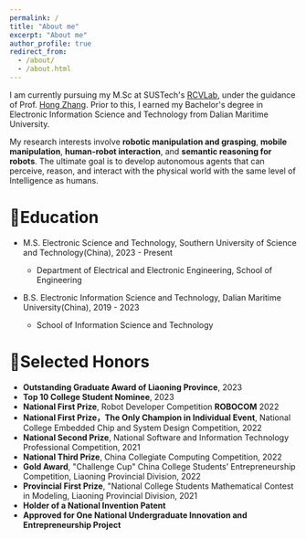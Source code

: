 ```yaml
---
permalink: /
title: "About me"
excerpt: "About me"
author_profile: true
redirect_from: 
  - /about/
  - /about.html
---
```

I am currently pursuing my M.Sc at SUSTech's [RCVLab](https://rcvlab.eee.sustech.edu.cn/), under the guidance of Prof. [Hong Zhang](https://faculty.sustech.edu.cn/?tagid=zhangh33&iscss=1&snapid=1&orderby=date&go=2&lang=en). Prior to this, I earned my Bachelor's degree in Electronic Information Science and Technology from Dalian Maritime University.

My research interests involve **robotic manipulation and grasping**, **mobile manipulation**, **human-robot interaction**, and **semantic reasoning for robots**. The ultimate goal is to develop autonomous agents that can perceive, reason, and interact with the physical world with the same level of Intelligence as humans.

🎒Education
======
* M.S. Electronic Science and Technology, Southern University of Science and Technology(China), 2023 - Present
  * Department of Electrical and Electronic Engineering, School of Engineering 

* B.S. Electronic Information Science and Technology, Dalian Maritime University(China), 2019 - 2023
  * School of Information Science and Technology
  
🍻Selected Honors
======
* **Outstanding Graduate Award of Liaoning Province**, 2023
* **Top 10 College Student Nominee**, 2023
* **National First Prize**, Robot Developer Competition **ROBOCOM** 2022
* **National First Prize，The Only Champion in Individual Event**,  National College Embedded Chip and System Design Competition, 2022
* **National Second Prize**, National Software and Information Technology Professional Competition, 2021
* **National Third Prize**, China Collegiate Computing Competition, 2022
* **Gold Award**, "Challenge Cup" China College Students’ Entrepreneurship Competition, Liaoning Provincial Division, 2022
* **Provincial First Prize**, "National College Students Mathematical Contest in Modeling, Liaoning Provincial Division, 2021
* **Holder of a National Invention Patent**
* **Approved for One National Undergraduate Innovation and Entrepreneurship Project**